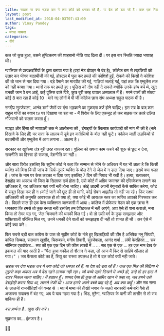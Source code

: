 ```yaml
---
title: सड़क पर दंगा भड़क कर ये क्या कोर्ट को धमका रहें हैं, या देश को डरा रहें हैं। कल एक मित्र की बिटिया ने मुझसे कहा अंकल अब ये देश रहने लायक नही रहा। जो बच्चे पढ़ने लिखने में अच्छे हों, उन्हें तो हर हाल में बाहर निकल जाना चाहिए। मैं हतप्रभ हूँ। शायद ऐसा ही कुछ तो आमिर खान ने कहा था, जब हमने उसे देशद्रोही करार दिया था, लानते भेजीं थीं। आज हमारे अपने बच्चे कह रहे हैं, अब क्या कहूँ।
layout: post
last_modified_at: 2018-04-03T07:43:00
author: Vinay Pandey
tags:
- मंगल कामना
categories:
- दीर्घ
---
```

कल जो कुछ हुआ, उसने तुष्टिकरण की शाहबानो नीति याद दिला दी। पर इस बार स्थिति ज्यादा भयावह थी। 

ग्वालियर से प्रत्यक्षदर्शियों के द्वारा बताया गया है (वहां नेट दोपहर से बंद है), कॉलेज बस से लड़कियों को उतार कर भीषण बदतमीजी की गई, होस्टल में घुस कर हमले की कोशिशें हुईं, रोकने की किसी ने कोशिश की तो जान से मार दिया गया। बड़े पैमाने पर मारपीट की गई, गाड़ियां जलाई गईं, यहां तक कि एम्बुलेंस तक को नही बख्शा गया। थानों तक पर हमले हुए। पुलिस को दोष नही दे सकते क्योंकि उनके हांथ बंधे थे, खुद उनकी जान पे बन आई, कई पुलिस वाले पिटे, कुछ बुरी तरह घायल अस्पताल में हैं। मरने वालों की संख्या कोई 8 बात रहा है कोई 10। मारे गए लोगों में पी जी कॉलेज छात्र संघ अध्यक्ष राहुल पाठक भी है।  

रणदीप सुरजेवाला, आनंद शर्मा जैसों पर दंगा भड़काने का मुकदमा दर्ज होने चाहिए। इस सब के बाद कल राहुल गांधी का बयान tv पर दिखाया जा रहा था - मैं विरोध के लिए एकजुट हो कर सड़क पर उतरे दलित नौजवानों को सलाम करता हूँ।

 उपद्रव और हिंसा की मायावती तक ने आलोचना की , दंगाइयों के खिलाफ कार्यवाही की मांग भी की है (भले दिखावे के लिए ही) पर सत्ता के लालच में डूबे इन कांग्रेसियों के बोल नही फूटे। कॉलेज जाती लड़कियों से बदतमीजी और एम्बुलेंस में आग लगाना .. अक्षम्य है। 

सरकार का खुफिया तंत्र बुरी तरह नाकाम रहा। पुलिस को अपना काम करने की शुरू से छूट न देना, राजनीति का हिस्सा हो सकता, देशनीति का नही। 

और सारा विरोध इसलिए कि सुप्रीम कोर्ट ने कहा कि सम्मान से जीने के अधिकर में यह भी आता है कि किसी व्यक्ति को बिना किसी जांच के सिर्फ दूसरे व्यक्ति के बोल देने से जेल में न डाल दिया जाए। इसमे क्या गलत है। जांच के नाम पर केस लटका न दिया जाए इसलिए 7 दिन की मियाद भी रखी है।  हत्या, बलात्कार, देशद्रोह का अपराध भी जिस के खिलाफ दर्ज होता है, उसे कोर्ट में अग्रिम जमानत की एप्लिकेशन लगाने का अधिकार है, यह अधिकार यहां क्यों नही होना चाहिए। कोई आदमी अपनी बेगुनाही कैसे साबित करेगा, कोर्ट में सबूत दिखा कर ही न।कोर्ट जाने की छूट ही तो मांगी, कोई सेवन आइलैंड तो नही जा रहे।  फिर सक्षम अधिकारी की अनुमति आवश्यक हो तो क्या हो, क्या कोई भी आरक्षक स्तर का व्यक्ति आपको गिरफ्तार कर ले। पिछले साल ही एक केस व्यक्तिगत जानकारी में आया। कॉलेज में प्रोफेसर मैडम को एक छात्रा ने धमकाया कि हमसे तो कुछ बनता नही इसलिए हम प्रेक्टिकल में नही आएंगे, आप ऐसे ही पास कराओ, मना किया तो तेवर चढ़ गए, जेल भिजवाने की धमकी मिल गई। वो तो उसी वर्ग के कुछ समझदार और शक्तिशाली परिचित मिल गए, उनने धमकी देने वालों को समझाइश दी नही तो शामत ही थी। अब ऐसे में कोई क्या करे।

फिर सबसे बड़ी बात कांग्रेस के पास तो सुप्रीम कोर्ट के मंजे हुए खिलाड़ियों की टीम है अभिषेक मनु सिंघवी, कपिल सिब्बल, सलमान खुर्शीद, चिदम्बरम, मनीष तिवारी, सुरजेवाला, आनंद शर्मा ..  लंबी फेरहिस्त.... सब सीनियर एडवोकेट... सब की एक एक दिन की फीस लाखों में .. ... सब एक से एक ... हर एक नाम देख के इकबाल की याद आती है - "पैदा हुआ वकील तो शैतान ने कहा, लो आज मैं फिर से साहिबे औलाद हो गया।" । जब फैसला कोर्ट का है, रिव्यु का रास्ता उपलब्ध है तो ये दल कोर्ट क्यों नही जाते। 

*सड़क पर दंगा भड़क कर ये क्या कोर्ट को धमका रहें हैं, या देश को डरा रहें हैं। कल एक मित्र की बिटिया ने मुझसे कहा अंकल अब ये देश रहने लायक नही रहा। जो बच्चे पढ़ने लिखने में अच्छे हों, उन्हें तो हर हाल में बाहर निकल जाना चाहिए। मैं हतप्रभ हूँ। शायद ऐसा ही कुछ तो आमिर खान ने कहा था, जब हमने उसे देशद्रोही करार दिया था, लानते भेजीं थीं। आज हमारे अपने बच्चे कह रहे हैं, अब क्या कहूँ।* और सब सत्ता के लालची राजनीतिज्ञों की वजह से । मप्र में मामा की तीखी जबान के चलते सरकारी कर्मचारी वैसे ही अजाक्स सपाक्स में बंट गए, अब ये घाव गहरा गया है। भिंड, मुरैना, ग्वालियर के पानी की तासीर से तो सब वाकिफ ही हैं। 

*बस प्रार्थना है.. खुदा खैर करे।*

सुप्रभात का... इंतजार है। 

🙏🙏



